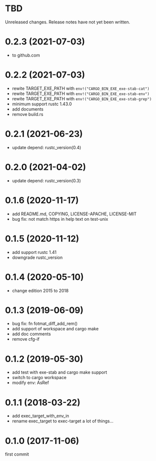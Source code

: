 TBD
===
Unreleased changes. Release notes have not yet been written.

0.2.3 (2021-07-03)
=====

* to github.com

0.2.2 (2021-07-03)
=====

* rewite TARGET_EXE_PATH with `env!("CARGO_BIN_EXE_exe-stab-cat")`
* rewite TARGET_EXE_PATH with `env!("CARGO_BIN_EXE_exe-stab-env")`
* rewite TARGET_EXE_PATH with `env!("CARGO_BIN_EXE_exe-stab-grep")`
* minimum support rustc 1.43.0
* add documents
* remove build.rs

0.2.1 (2021-06-23)
=====

* update depend: rustc_version(0.4)

0.2.0 (2021-04-02)
=====

* update depend: rustc_version(0.3)

0.1.6 (2020-11-17)
=====

* add README.md, COPYING, LICENSE-APACHE, LICENSE-MIT
* bug fix: not match https in help text on test-unix

0.1.5 (2020-11-12)
=====

* add support rustc 1.41
* downgrade rustc_version

0.1.4 (2020-05-10)
=====

* change edition 2015 to 2018

0.1.3 (2019-06-09)
=====

* bug fix: fn fotmat_diff_add_rem()
* add support of workspace and cargo make
* add doc comments
* remove cfg-if

0.1.2 (2019-05-30)
=====

* add test with exe-stab and cargo make support
* switch to cargo workspace
* modify env: AsRef<OsStr>

0.1.1 (2018-03-22)
=====

* add exec_target_with_env_in
* rename exec_target to exec-target
a lot of things...

0.1.0 (2017-11-06)
=====
first commit
